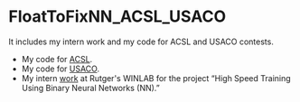 # FloatToFixNN_ACSL_USACO
It includes my intern work and my code for ACSL and USACO contests.

* My code for [ACSL](./acsl).
* My code for [USACO](./usaco).
* My intern [work](./WINLAB) at Rutger's WINLAB for the project “High Speed Training Using Binary Neural Networks (NN).”
